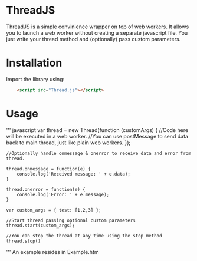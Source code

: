 ThreadJS
========

ThreadJS is a simple convinience wrapper on top of web workers. It allows you to launch a web worker without
creating a separate javascript file. You just write your thread method and (optionally) pass custom parameters.

Installation
===========
Import the library using:
``` html
	<script src="Thread.js"></script>
```

Usage
=====
''' javascript
	var thread = new Thread(function (customArgs) {
		//Code here will be executed in a web worker.
		//You can use postMessage to send data back to main thread, just like plain web workers.
	});

	//Optionally handle onmessage & onerror to receive data and error from thread.

	thread.onmessage = function(e) {
		console.log('Received message: ' + e.data);
	}

	thread.onerror = function(e) {
		console.log('Error: ' + e.message);
	}

	var custom_args = { test: [1,2,3] };

	//Start thread passing optional custom parameters
	thread.start(custom_args);
	
	//You can stop the thread at any time using the stop method
	thread.stop()
'''
An example resides in Example.htm